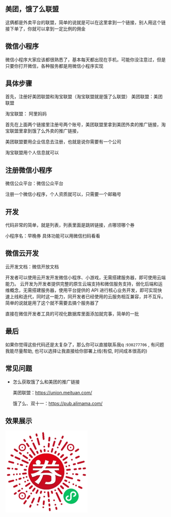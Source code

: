 

## 美团，饿了么联盟
这俩都是外卖平台的联盟，简单的说就是可以在这里拿到一个链接，别人用这个链接下单了，你就可以拿到一定比例的佣金

## 微信小程序
微信小程序大家应该都很熟悉了，基本每天都出现在手机，可能你没注意过，但是只要你打开微信，各种服务都是用微信小程序实现


## 具体步骤
首先，注册好美团联盟和淘宝联盟（淘宝联盟就是饿了么联盟）
美团联盟：美团联盟

淘宝联盟： 阿里妈妈

首先在上面两个链接里注册号两个账号，美团联盟里拿到美团外卖的推广链接，淘宝联盟里拿到饿了么外卖的推广链接，

美团联盟要用企业信息去注册，也就是说你需要有一个公司

淘宝联盟用个人信息就可以



## 注册微信小程序
微信公众平台：微信公众平台

注册一个微信小程序，个人资质就可以，只需要一个邮箱号



## 开发
代码非常的简单，就是列表，列表里面是跳转链接，点哪领哪个券

小程序名：早晚券
具体功能可以用微信扫码看看

## 微信云开发
云开发文档：微信开放文档

开发者可以使用云开发开发微信小程序、小游戏，无需搭建服务器，即可使用云端能力。
云开发为开发者提供完整的原生云端支持和微信服务支持，弱化后端和运维概念，无需搭建服务器，使用平台提供的 API 进行核心业务开发，即可实现快速上线和迭代，同时这一能力，同开发者已经使用的云服务相互兼容，并不互斥。
简单的说就是用了这个就不需要去搞个服务器了

直接在微信开发者工具的可视化数据库里面添加就完事，简单的一批



## 最后


如果你觉得这些代码还是太复杂了，那么你可以直接联系我q :`930277706` , 有问题我能尽量帮助, 也可以选择让我直接给你部署上线(有偿, 时间成本很高的)


## 常见问题

* 怎么获取饿了么和美团的推广链接
  
  美团联盟：https://union.meituan.com/

  饿了么、双十一：https://pub.alimama.com/

## 效果展示

![二维码](https://github.com/mark420524/miniapp-coupons/blob/main/demo.jpg)







